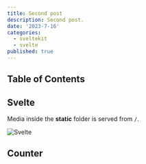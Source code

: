 ```yaml
---
title: Second post
description: Second post.
date: '2023-7-16'
categories:
  - sveltekit
  - svelte
published: true
---
```


<script>
  import Counter from './counter.svelte'
</script>

## Table of Contents

## Svelte

Media inside the **static** folder is served from `/`.

![Svelte](favicon.png)

## Counter

<Counter />